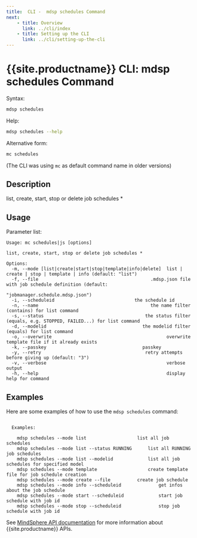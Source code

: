 ```yaml
---
title:  CLI -  mdsp schedules Command
next:
    - title: Overview
      link: ../cli/index
    - title: Setting up the CLI
      link: ../cli/setting-up-the-cli
---
```


# {{site.productname}} CLI: mdsp schedules Command

Syntax:

```bash
mdsp schedules
```

Help:

```bash
mdsp schedules --help
```

Alternative form:

```bash
mc schedules
```

(The CLI was using `mc` as default command name in older versions)

## Description

list, create, start, stop or delete job schedules *

## Usage

Parameter list:

```text
Usage: mc schedules|js [options]

list, create, start, stop or delete job schedules *

Options:
  -m, --mode [list|create|start|stop|template|info|delete]  list | create | stop | template | info (default: "list")
  -f, --file                                          .mdsp.json file with job schedule definition (default:
                                                            "jobmanager.schedule.mdsp.json")
  -i, --scheduleid                              the schedule id
  -n, --name                                          the name filter (contains) for list command
  -s, --status                                      the status filter (equals, e.g. STOPPED, FAILED...) for list command
  -d, --modelid                                    the modelid filter (equals) for list command
  -o, --overwrite                                           overwrite template file if it already exists
  -k, --passkey                                    passkey
  -y, --retry                                       retry attempts before giving up (default: "3")
  -v, --verbose                                             verbose output
  -h, --help                                                display help for command

```

## Examples

Here are some examples of how to use the `mdsp schedules` command:

```text

  Examples:

    mdsp schedules --mode list 					 list all job schedules
    mdsp schedules --mode list --status RUNNING 	 list all RUNNING job schedules
    mdsp schedules --mode list --modelid  			 list all job schedules for specified model
    mdsp schedules --mode template 					 create template file for job schedule creation
    mdsp schedules --mode create --file  		 create job schedule
    mdsp schedules --mode info --scheduleid  			 get infos about the job schedule
    mdsp schedules --mode start --scheduleid  			 start job schedule with job id
    mdsp schedules --mode stop --scheduleid  			 stop job schedule with job id

```

See [MindSphere API documentation](https://documentation.mindsphere.io/MindSphere/apis/index.html) for more information about {{site.productname}} APIs.
